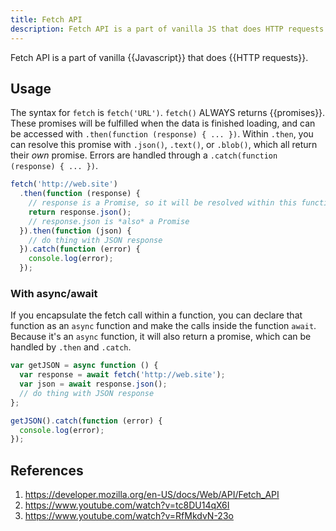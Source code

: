 ```yaml
---
title: Fetch API
description: Fetch API is a part of vanilla JS that does HTTP requests.
---
```


Fetch API is a part of vanilla {{Javascript}} that does {{HTTP requests}}. 

## Usage

The syntax for `fetch` is `fetch('URL')`. `fetch()` ALWAYS returns {{promises}}. These promises will be fulfilled when the data is finished loading, and can be accessed with `.then(function (response) { ... })`. Within `.then`, you can resolve this promise with `.json()`, `.text()`, or `.blob()`, which all return their *own* promise. Errors are handled through a `.catch(function (response) { ... })`.

```javascript
fetch('http://web.site')
  .then(function (response) {
    // response is a Promise, so it will be resolved within this function
    return response.json();
    // response.json is *also* a Promise
  }).then(function (json) {
    // do thing with JSON response
  }).catch(function (error) {
    console.log(error);
  });
```

### With async/await

If you encapsulate the fetch call within a function, you can declare that function as an `async` function and make the calls inside the function `await`. Because it's an `async` function, it will also return a promise, which can be handled by `.then` and `.catch`.

```javascript
var getJSON = async function () {
  var response = await fetch('http://web.site');
  var json = await response.json();
  // do thing with JSON response
};

getJSON().catch(function (error) {
  console.log(error);
});
```

## References

1. https://developer.mozilla.org/en-US/docs/Web/API/Fetch_API
2. https://www.youtube.com/watch?v=tc8DU14qX6I
3. https://www.youtube.com/watch?v=RfMkdvN-23o